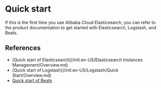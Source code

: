 # Quick start

If this is the first time you use Alibaba Cloud Elasticsearch, you can refer to the product documentation to get started with Elasticsearch, Logstash, and Beats.

## References

-   [Quick start of Elasticsearch](/intl.en-US/Elasticsearch Instances Management/Overview.md)
-   [Quick start of Logstash](/intl.en-US/Logstash/Quick Start/Overview.md)
-   [Quick start of Beats]()

